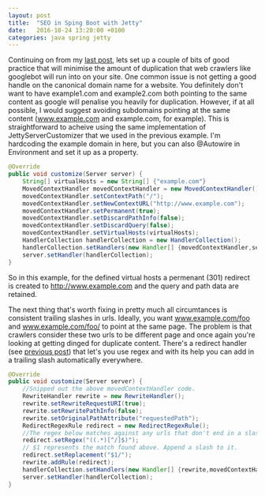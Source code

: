 ```yaml
---
layout: post
title:  "SEO in Sping Boot with Jetty"
date:   2016-10-24 13:20:00 +0100
categories: java spring jetty 
---
```

Continuing on from my [last post](/java/spring/jetty/2016/10/21/url-rewriting-in-spring-boot-and-jetty.html), lets set up a couple of bits of good practice that will minimise the amount of duplication that web crawlers like googlebot will run into on your site. One common issue is not getting a good handle on the canonical domain name for a website. You definitely don't want to have example1.com and example2.com both pointing to the same content as google will penalise you heavily for duplication. However, if at all possible, I would suggest avoiding subdomains pointing at the same content (www.example.com and example.com, for example). This is straightforward to acheive using the same implementation of JettyServerCustomizer that we used in the previous example. I'm hardcoding the example domain in here, but you can also @Autowire in Environment and set it up as a property.

``` java
@Override
public void customize(Server server) {
	String[] virtualHosts = new String[] {"example.com"}
	MovedContextHandler movedContextHandler = new MovedContextHandler();
	movedContextHandler.setContextPath("/");
	movedContextHandler.setNewContextURL("http://www.example.com");
	movedContextHandler.setPermanent(true);
	movedContextHandler.setDiscardPathInfo(false);
	movedContextHandler.setDiscardQuery(false);
	movedContextHandler.setVirtualHosts(virtualHosts);
	HandlerCollection handlerCollection = new HandlerCollection();
	handlerCollection.setHandlers(new Handler[] {movedContextHandler,server.getHandler()});
	server.setHandler(handlerCollection);
}
```

So in this example, for the defined virtual hosts a permenant (301) redirect is created to http://www.example.com and the query and path data are retained. 

The next thing that's worth fixing in pretty much all circumtances is consistent trailing slashes in urls. Ideally, you want www.example.com/foo and www.example.com/foo/ to point at the same page. The problem is that crawlers consider these two urls to be different page and once again you're looking at getting dinged for duplicate content. There's a redirect handler (see [previous post](/java/spring/jetty/2016/10/21/url-rewriting-in-spring-boot-and-jetty.html)) that let's you use regex and with its help you can add in a trailing slash automatically everywhere.    

``` java
@Override
public void customize(Server server) {
	//Snipped out the above movedContextHandler code.
 	RewriteHandler rewrite = new RewriteHandler();
	rewrite.setRewriteRequestURI(true);
	rewrite.setRewritePathInfo(false);
	rewrite.setOriginalPathAttribute("requestedPath");
	RedirectRegexRule redirect = new RedirectRegexRule();
	//The regex below matches against any urls that don't end in a slash.
	redirect.setRegex("((.*)[^/]$)");
	// $1 represents the match found above. Append a slash to it.
	redirect.setReplacement("$1/");
	rewrite.addRule(redirect);
	handlerCollection.setHandlers(new Handler[] {rewrite,movedContextHandler,server.getHandler()});
	server.setHandler(handlerCollection);
}
```


